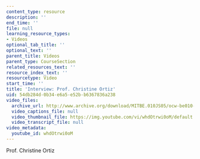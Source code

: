 ```yaml
---
content_type: resource
description: ''
end_time: ''
file: null
learning_resource_types:
- Videos
optional_tab_title: ''
optional_text: ''
parent_title: Videos
parent_type: CourseSection
related_resources_text: ''
resource_index_text: ''
resourcetype: Video
start_time: ''
title: 'Interview: Prof. Christine Ortiz'
uid: 54db284d-0b34-e6a5-e52b-b6367836a238
video_files:
  archive_url: http://www.archive.org/download/MITBE.010JS05/ocw-be010-Ortiz-220k.mp4
  video_captions_file: null
  video_thumbnail_file: https://img.youtube.com/vi/whdOtrwi0oM/default.jpg
  video_transcript_file: null
video_metadata:
  youtube_id: whdOtrwi0oM
---
```


Prof. Christine Ortiz

